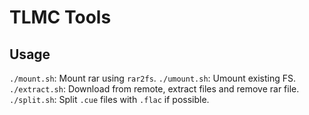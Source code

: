 # TLMC Tools

## Usage

`./mount.sh`: Mount rar using `rar2fs`.
`./umount.sh`: Umount existing FS.
`./extract.sh`: Download from remote, extract files and remove rar file.
`./split.sh`: Split `.cue` files with `.flac` if possible.